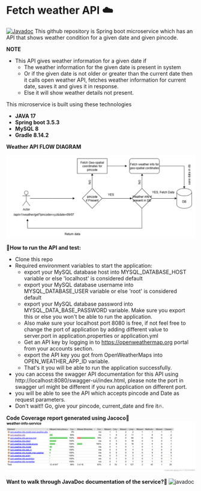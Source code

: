 # Fetch weather API ☁️
[![Javadoc](https://img.shields.io/badge/JavaDoc-Online-green)](https://praneetha14.github.io/weather-information-service/javadoc/)
This github repository is Spring boot microservice which has an API
that shows weather condition for a given date and given pincode.

**NOTE**
+ This API gives weather information for a given date if 
  + The weather information for the given date is present in system
  + Or if the given date is not older or greater than the current date then it calls open weather API, fetches weather information 
    for current date, saves it and gives it in response. 
  + Else it will show weather details not present.

This microservice is built using these technologies
+ **JAVA 17**
+ **Spring boot 3.5.3**
+ **MySQL 8**
+ **Gradle 8.14.2**

**Weather API FLOW DIAGRAM**

![Weather-info-service flow](src/main/resources/flow_diagram.png)

🚀**How to run the API and test:**
+ Clone this repo
+ Required environment variables to start the application:
  + export your MySQL database host into MYSQL_DATABASE_HOST variable or else 'localhost' is considered default
  + export your MySQL database username into MYSQL_DATABASE_USER variable or else 'root' is considered default
  + export your MySQL database password into MYSQL_DATA_BASE_PASSWORD variable. Make sure you export this or else you 
    won't be able to run the application.
  + Also make sure your localhost port 8080 is free, if not feel free to change the port of application by adding different value to server.port in application.properties or application.yml
  + Get an API key by logging in to https://openweathermap.org portal from your accounts section.
  + export the API key you got from OpenWeatherMaps into OPEN_WEATHER_APP_ID variable.
  + That's it you will be able to run the application successfully.
+ you can access the swagger API documentation for this API using http://localhost:8080/swagger-ui/index.html, please note the port in swagger url might be different if you run application on different port.
+ you will be able to see the API which accepts pincode and Date as request parameters.
+ Don't wait!! Go, give your pincode, current_date and fire it🔥.

**Code Coverage report generated using Jacoco**📄
![code-coverage-report](src/main/resources/code_coverage.png)

**Want to walk through JavaDoc documentation of the service?🤔** 
![javadoc](https://praneetha14.github.io/weather-information-service/javadoc/)